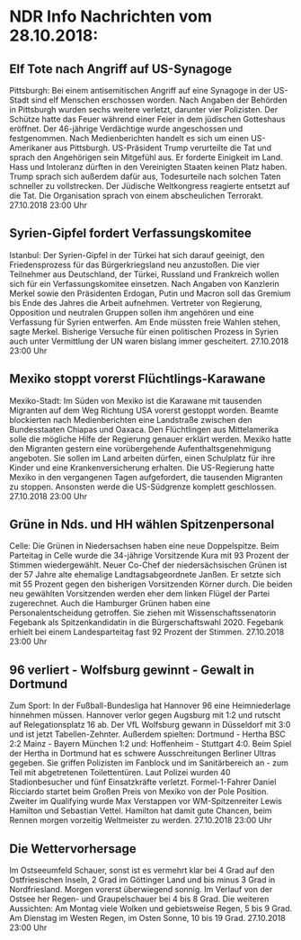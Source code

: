 # NDR Info Nachrichten vom 28.10.2018:


## Elf Tote nach Angriff auf US-Synagoge
Pittsburgh: Bei einem antisemitischen Angriff auf eine Synagoge in der US-Stadt sind elf Menschen erschossen worden. Nach Angaben der Behörden in Pittsburgh wurden sechs weitere verletzt, darunter vier Polizisten. Der Schütze hatte das Feuer während einer Feier in dem jüdischen Gotteshaus eröffnet. Der 46-jährige Verdächtige wurde angeschossen und festgenommen. Nach Medienberichten handelt es sich um einen US-Amerikaner aus Pittsburgh. US-Präsident Trump verurteilte die Tat und sprach den Angehörigen sein Mitgefühl aus. Er forderte Einigkeit im Land. Hass und Intoleranz dürften in den Vereinigten Staaten keinen Platz haben. Trump sprach sich außerdem dafür aus, Todesurteile nach solchen Taten schneller zu vollstrecken. Der Jüdische Weltkongress reagierte entsetzt auf die Tat. Die Organisation sprach von einem abscheulichen Terrorakt. 27.10.2018 23:00 Uhr 

## Syrien-Gipfel fordert Verfassungskomitee
Istanbul:	Der Syrien-Gipfel in der Türkei hat sich darauf geeinigt, den Friedensprozess für das Bürgerkriegsland neu anzustoßen. Die vier Teilnehmer aus Deutschland, der Türkei, Russland und Frankreich wollen sich für ein Verfassungskomitee einsetzen. Nach Angaben von Kanzlerin Merkel sowie den Präsidenten Erdogan, Putin und Macron soll das Gremium bis Ende des Jahres die Arbeit aufnehmen. Vertreter von Regierung, Opposition und neutralen Gruppen sollen ihm angehören und eine Verfassung für Syrien entwerfen. Am Ende müssten freie Wahlen stehen, sagte Merkel. Bisherige Versuche für einen politischen Prozess in Syrien auch unter Vermittlung der UN waren bislang immer gescheitert. 27.10.2018 23:00 Uhr 

## Mexiko stoppt vorerst Flüchtlings-Karawane
Mexiko-Stadt:	Im Süden von Mexiko ist die Karawane mit tausenden Migranten auf dem Weg Richtung USA vorerst gestoppt worden. Beamte blockierten nach Medienberichten eine Landstraße zwischen den Bundesstaaten Chiapas und Oaxaca. Den Flüchtlingen aus Mittelamerika solle die mögliche Hilfe der Regierung genauer erklärt werden. Mexiko hatte den Migranten gestern eine vorübergehende Aufenthaltsgenehmigung angeboten. Sie sollen im Land arbeiten dürfen, einen Schulplatz für ihre Kinder und eine Krankenversicherung erhalten. Die US-Regierung hatte Mexiko in den vergangenen Tagen aufgefordert, die tausenden Migranten zu stoppen. Ansonsten werde die US-Südgrenze komplett geschlossen. 27.10.2018 23:00 Uhr 

## Grüne in Nds. und HH wählen Spitzenpersonal
Celle:	Die Grünen in Niedersachsen haben eine neue Doppelspitze. Beim Parteitag in Celle wurde die 34-jährige Vorsitzende Kura mit 93 Prozent der Stimmen wiedergewählt. Neuer Co-Chef der niedersächsischen Grünen ist der 57 Jahre alte ehemalige Landtagsabgeordnete Janßen. Er setzte sich mit 55 Prozent gegen den bisherigen Vorsitzenden Körner durch. Die beiden neu gewählten Vorsitzenden werden eher dem linken Flügel der Partei zugerechnet. Auch die Hamburger Grünen haben eine Personalentscheidung getroffen. Sie ziehen mit Wissenschaftssenatorin Fegebank als Spitzenkandidatin in die Bürgerschaftswahl 2020. Fegebank erhielt bei einem Landesparteitag fast 92 Prozent der Stimmen. 27.10.2018 23:00 Uhr 

## 96 verliert - Wolfsburg gewinnt - Gewalt in Dortmund
Zum Sport: In der Fußball-Bundesliga hat Hannover 96 eine Heimniederlage hinnehmen müssen. Hannover verlor gegen Augsburg mit 1:2 und rutscht auf Relegationsplatz 16 ab. Der VfL Wolfsburg gewann in Düsseldorf mit 3:0 und ist jetzt Tabellen-Zehnter. Außerdem spielten:
Dortmund - Hertha BSC 2:2
Mainz - Bayern München 1:2
und: Hoffenheim - Stuttgart 4:0. Beim Spiel der Hertha in Dortmund hat es schwere Ausschreitungen Berliner Ultras gegeben. Sie griffen Polizisten im Fanblock und im Sanitärbereich an - zum Teil mit abgetretenen Toilettentüren. Laut Polizei wurden 40 Stadionbesucher und fünf Einsatzkräfte verletzt. Formel-1-Fahrer Daniel Ricciardo startet beim Großen Preis von Mexiko von der Pole Position. Zweiter im Qualifying wurde Max Verstappen vor WM-Spitzenreiter Lewis Hamilton und Sebastian Vettel. Hamilton hat damit gute Chancen, beim Rennen morgen vorzeitig Weltmeister zu werden. 27.10.2018 23:00 Uhr 

## Die Wettervorhersage
Im Ostseeumfeld Schauer, sonst ist es vermehrt klar bei 4 Grad auf den Ostfriesischen Inseln, 2 Grad im Göttinger Land und bis minus 3 Grad in Nordfriesland. Morgen vorerst überwiegend sonnig. Im Verlauf von der Ostsee her Regen- und Graupelschauer bei 4 bis 8 Grad. Die weiteren Aussichten: Am Montag viele Wolken und gebietsweise Regen, 5 bis 9 Grad. Am Dienstag im Westen Regen, im Osten Sonne, 10 bis 19 Grad. 27.10.2018 23:00 Uhr 
